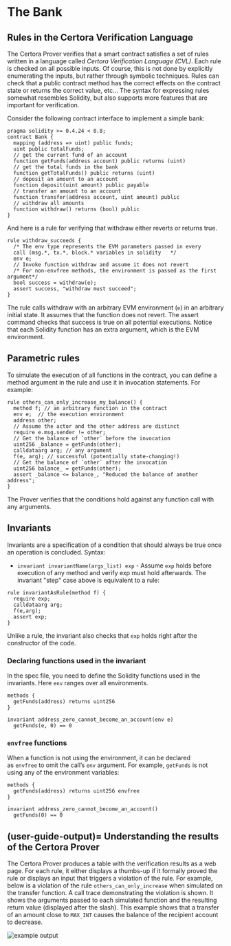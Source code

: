 The Bank
========

Rules in the Certora Verification Language
------------------------------------------

The Certora Prover verifies that a smart contract satisfies a set of rules written in a language called _Certora Verification Language (CVL)_. Each rule is checked on all possible inputs. Of course, this is not done by explicitly enumerating the inputs, but rather through symbolic techniques. Rules can check that a public contract method has the correct effects on the contract state or returns the correct value, etc... The syntax for expressing rules somewhat resembles Solidity, but also supports more features that are important for verification. 

Consider the following contract interface to implement a simple bank:

```solidity
pragma solidity >= 0.4.24 < 0.8;
contract Bank {
  mapping (address => uint) public funds;
  uint public totalFunds;
  // get the current fund of an account
  function getFunds(address account) public returns (uint)
  // get the total funds in the bank
  function getTotalFunds() public returns (uint)
  // deposit an amount to an account
  function deposit(uint amount) public payable
  // transfer an amount to an account
  function transfer(address account, uint amount) public
  // withdraw all amounts
  function withdraw() returns (bool) public
}
```

And here is a rule for verifying that withdraw either reverts or returns true.

```cvl
rule withdraw_succeeds {
  /* The env type represents the EVM parameters passed in every
  call (msg.*, tx.*, block.* variables in solidity 	 */
  env e;
  // Invoke function withdraw and assume it does not revert
  /* For non-envfree methods, the environment is passed as the first argument*/
  bool success = withdraw(e);
  assert success, "withdraw must succeed";
}
```

The rule calls withdraw with an arbitrary EVM environment (`e`) in an arbitrary initial state. It assumes that the function does not revert. The assert command checks that success is true on all potential executions. Notice that each Solidity function has an extra argument, which is the EVM environment.

Parametric rules
----------------

To simulate the execution of all functions in the contract, you can define a method argument in the rule and use it in invocation statements. For example:

```cvl
rule others_can_only_increase_my_balance() {
  method f; // an arbitrary function in the contract
  env e;  // the execution environment
  address other;
  // Assume the actor and the other address are distinct
  require e.msg.sender != other;
  // Get the balance of `other` before the invocation
  uint256 _balance = getFunds(other);
  calldataarg arg; // any argument
  f(e, arg); // successful (potentially state-changing!)
  // Get the balance of `other` after the invocation
  uint256 balance_ = getFunds(other);
  assert _balance <= balance_, "Reduced the balance of another address";
}
```

The Prover verifies that the conditions hold against any function call with any arguments.

Invariants
----------

Invariants are a specification of a condition that should always be true once an operation is concluded. Syntax:

*   `invariant invariantName(args_list) exp` - Assume `exp` holds before execution of any method and verify exp must hold afterwards. The invariant "step" case above is equivalent to a rule:
    

```cvl
rule invariantAsRule(method f) {
  require exp;
  calldataarg arg;
  f(e,arg);
  assert exp;
}
```

Unlike a rule, the invariant also checks that `exp` holds right after the constructor of the code.

### Declaring functions used in the invariant

In the spec file, you need to define the Solidity functions used in the invariants. Here `env` ranges over all environments.

```cvl
methods {
  getFunds(address) returns uint256
}

invariant address_zero_cannot_become_an_account(env e)
  getFunds(e, 0) == 0
```

### `envfree` functions

When a function is not using the environment, it can be declared as `envfree` to omit the call’s `env` argument. For example, `getFunds` is not using any of the environment variables:

```cvl
methods {
  getFunds(address) returns uint256 envfree
}

invariant address_zero_cannot_become_an_account()
  getFunds(0) == 0
```

(user-guide-output)=
Understanding the results of the Certora Prover
-----------------------------------------------

The Certora Prover produces a table with the verification results as a web
page. For each rule, it either displays a thumbs-up if it formally proved the
rule or displays an input that triggers a violation of the rule. For example,
below is a violation of the rule `others_can_only_increase` when simulated on
the transfer function. A call trace demonstrating the violation is shown. It
shows the arguments passed to each simulated function and the resulting return
value (displayed after the slash). This example shows that a transfer of an
amount close to `MAX_INT` causes the balance of the recipient account to
decrease.

![example output](output.png)

